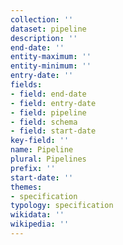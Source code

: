 ```yaml
---
collection: ''
dataset: pipeline
description: ''
end-date: ''
entity-maximum: ''
entity-minimum: ''
entry-date: ''
fields:
- field: end-date
- field: entry-date
- field: pipeline
- field: schema
- field: start-date
key-field: ''
name: Pipeline
plural: Pipelines
prefix: ''
start-date: ''
themes:
- specification
typology: specification
wikidata: ''
wikipedia: ''
---
```

